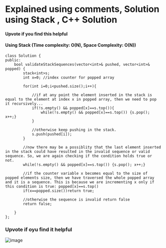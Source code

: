 # Explained using comments, Solution using Stack , C++ Solution

#### Upvote if you find this helpful
#### Using Stack (Time complexity: O(N), Space Complexity: O(N))

```
class Solution {
public:
    bool validateStackSequences(vector<int>& pushed, vector<int>& popped) {
        stack<int>s;
        int x=0; //index counter for popped array
        
        for(int i=0;i<pushed.size();i++){
            
            //if at any point the element inserted in the stack is equal to the element at index x in popped array, then we need to pop it recursively...
            if(!s.empty() && popped[x]==s.top()){     
                while(!s.empty() && popped[x]==s.top()) {s.pop(); x++;}
            }
            
            //otherwise keep pushing in the stack.
            s.push(pushed[i]);
        }
        
        //now there may be a possiblity that the last element inserted in the stack could have resulted in the invalid sequence or valid sequence. So, we are again checking if the condition holds true or not.
        while(!s.empty() && popped[x]==s.top()) {s.pop(); x++;}
        
        //if the counter variable x becomes equal to the size of popped elements size, then we have traversed the whole popped array and it is a sequence. This is because we are incrementing x only if this condition is true: popped[x]==s.top()
        if(x==popped.size())return true;
        
        //otherwise the sequence is invalid return false
        return false;
        
    }
};

```

### Upvote if oyu find it helpful

![image](https://assets.leetcode.com/users/images/653bb148-445e-4030-a0b9-1257ceb7e497_1647395767.4668658.png)
